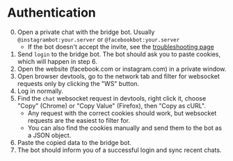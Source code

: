 # Authentication
0. Open a private chat with the bridge bot. Usually `@instagrambot:your.server` or `@facebookbot:your.server`
   * If the bot doesn't accept the invite, see the [troubleshooting page](../../general/troubleshooting.md)
1. Send `login` to the bridge bot. The bot should ask you to paste cookies,
   which will happen in step 6.
2. Open the website (facebook.com or instagram.com) in a private window.
3. Open browser devtools, go to the network tab and filter for websocket
   requests only by clicking the "WS" button.
4. Log in normally.
5. Find the `chat` websocket request in devtools, right click it, choose
   "Copy" (Chrome) or "Copy Value" (Firefox), then "Copy as cURL".
   * Any request with the correct cookies should work, but websocket
     requests are the easiest to filter for.
   * You can also find the cookies manually and send them to the bot as a JSON object.
6. Paste the copied data to the bridge bot.
7. The bot should inform you of a successful login and sync recent chats.
